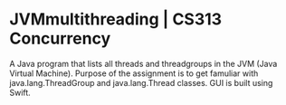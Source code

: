 # JVMmultithreading | CS313 Concurrency
A Java program that lists all threads and threadgroups in the JVM (Java Virtual Machine). 
Purpose of the assignment is to get famuliar with java.lang.ThreadGroup and java.lang.Thread classes. GUI is built using Swift. 
